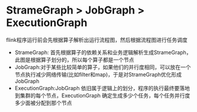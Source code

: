 # StrameGraph > JobGraph > ExecutionGraph
flink程序运行前会先根据算子解析出运行流程图，然后根据流程图进行任务调度
+ StrameGraph: 首先根据算子的依赖关系和业务逻辑解析生成StrameGraph，此图是根据算子划分的，所以每个算子都是一个节点
+ JobGraph:对于某些比较简单的算子，如果他们的并行度相同，可以放在一个节点执行减少网络传输(比如filter和map)，于是对StrameGraph优化形成JobGraph
+ ExecutionGraph:JobGraph 依旧属于逻辑上的划分，程序的执行最终要落地到集群的每个节点，ExecutionGraph 确定生成多少个任务，每个任务并行度多少面被分配到那个节点